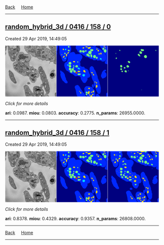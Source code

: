 
[Back](..)&nbsp;&nbsp;&nbsp;&nbsp;&nbsp;[Home](https://leapmanlab.github.io/snapshots)

---

<div class="summary"><a href="0"><h2>random_hybrid_3d / 0416 / 158 / 0</h2></a><p>Created 29 Apr 2019, 14:49:05
</p><a href="0"><img src="0/media/summary.png" align="center"></a><p>
<i>Click for more details</i>
</p></div>

**ari**: 0.0987. **miou**: 0.0803. **accuracy**: 0.2775. **n_params**: 26955.0000. 

---

<div class="summary"><a href="1"><h2>random_hybrid_3d / 0416 / 158 / 1</h2></a><p>Created 29 Apr 2019, 14:49:05
</p><a href="1"><img src="1/media/summary.png" align="center"></a><p>
<i>Click for more details</i>
</p></div>

**ari**: 0.8378. **miou**: 0.4329. **accuracy**: 0.9357. **n_params**: 26808.0000. 

---

[Back](..)&nbsp;&nbsp;&nbsp;&nbsp;&nbsp;[Home](https://leapmanlab.github.io/snapshots)

---